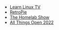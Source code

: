 - [Learn Linux TV](https://www.learnlinux.tv/)
- [RetroPie](https://retropie.org.uk)
- [The Homelab Show](https://thehomelab.show)
- [All Things Open 2022](https://2022.allthingsopen.org)